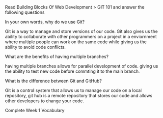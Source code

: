 Read Building Blocks Of Web Development > GIT 101 and answer the following questions

In your own words, why do we use Git?

Git is a way to manage and store versions of our code. Git also gives us the ability to collaborate with other programmers on a project in a enviornment where multiple people can work on the same code while giving us the ability to avoid code conflicts.  

What are the benefits of having multiple branches?

having multiple branches allows for parallel development of code. giving us the ability to test new code before commting it to the main branch.

What is the difference between Git and GitHub?

Git is a control system that allows us to manage our code on a local repository, git hub is a remote repository that stores our code and allows other developers to change your code.

Complete Week 1 Vocabulary